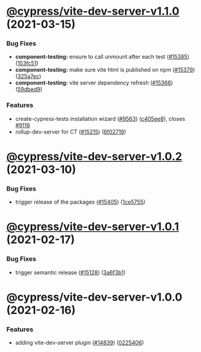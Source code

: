 # [@cypress/vite-dev-server-v1.1.0](https://github.com/cypress-io/cypress/compare/@cypress/vite-dev-server-v1.0.2...@cypress/vite-dev-server-v1.1.0) (2021-03-15)


### Bug Fixes

* **component-testing:** ensure to call unmount after each test ([#15385](https://github.com/cypress-io/cypress/issues/15385)) ([153fc51](https://github.com/cypress-io/cypress/commit/153fc515a53343758393db795879a64494374551))
* **component-testing:** make sure vite html is published on npm ([#15379](https://github.com/cypress-io/cypress/issues/15379)) ([325a7ec](https://github.com/cypress-io/cypress/commit/325a7ec56e9dd91e25f39184407751daf3b9a371))
* **component-testing:** vite server dependency refresh ([#15366](https://github.com/cypress-io/cypress/issues/15366)) ([59dbed9](https://github.com/cypress-io/cypress/commit/59dbed90dcfd6c71d3478cd61d0228cff702087f))


### Features

* create-cypress-tests installation wizard ([#9563](https://github.com/cypress-io/cypress/issues/9563)) ([c405ee8](https://github.com/cypress-io/cypress/commit/c405ee89ef5321df6151fdeec1e917ac952c0d38)), closes [#9116](https://github.com/cypress-io/cypress/issues/9116)
* rollup-dev-server for CT ([#15215](https://github.com/cypress-io/cypress/issues/15215)) ([6f02719](https://github.com/cypress-io/cypress/commit/6f02719511459ebe682ec85eecc02f6b418d233a))

# [@cypress/vite-dev-server-v1.0.2](https://github.com/cypress-io/cypress/compare/@cypress/vite-dev-server-v1.0.1...@cypress/vite-dev-server-v1.0.2) (2021-03-10)


### Bug Fixes

* trigger release of the packages ([#15405](https://github.com/cypress-io/cypress/issues/15405)) ([1ce5755](https://github.com/cypress-io/cypress/commit/1ce57554e260850472cf753de68858f47b3f7b3d))

# [@cypress/vite-dev-server-v1.0.1](https://github.com/cypress-io/cypress/compare/@cypress/vite-dev-server-v1.0.0...@cypress/vite-dev-server-v1.0.1) (2021-02-17)


### Bug Fixes

* trigger semantic release ([#15128](https://github.com/cypress-io/cypress/issues/15128)) ([3a6f3b1](https://github.com/cypress-io/cypress/commit/3a6f3b1928277f7086062b1107f424e5a0247e00))

# @cypress/vite-dev-server-v1.0.0 (2021-02-16)


### Features

* adding vite-dev-server plugin ([#14839](https://github.com/cypress-io/cypress/issues/14839)) ([0225406](https://github.com/cypress-io/cypress/commit/022540605139545d137125dbb6a85eb995053fcb))
